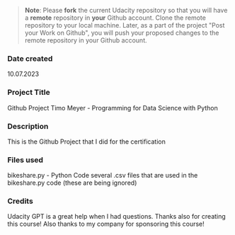 >**Note**: Please **fork** the current Udacity repository so that you will have a **remote** repository in **your** Github account. Clone the remote repository to your local machine. Later, as a part of the project "Post your Work on Github", you will push your proposed changes to the remote repository in your Github account.

### Date created
10.07.2023

### Project Title
Github Project Timo Meyer - Programming for Data Science with Python

### Description
This is the Github Project that I did for the certification

### Files used
bikeshare.py - Python Code
several .csv files that are used in the bikeshare.py code (these are being ignored)

### Credits
Udacity GPT is a great help when I had questions. Thanks also for creating this course! Also thanks to my company for sponsoring this course!

